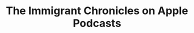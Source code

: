 ---
layout: redirector
title: The Immigrant Chronicles on Apple Podcasts
permalink: /apple-podcasts
redirect_page: https://podcasts.apple.com/us/podcast/coach-rye-micropods/id1471231521?uo=4
---